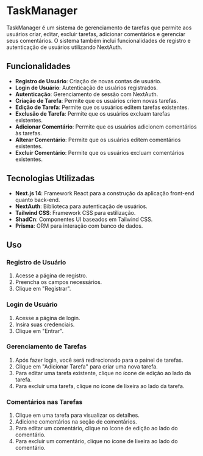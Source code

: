 # TaskManager

TaskManager é um sistema de gerenciamento de tarefas que permite aos usuários criar, editar, excluir tarefas, adicionar comentários e gerenciar seus comentários. O sistema também inclui funcionalidades de registro e autenticação de usuários utilizando NextAuth.

## Funcionalidades

- **Registro de Usuário**: Criação de novas contas de usuário.
- **Login de Usuário**: Autenticação de usuários registrados.
- **Autenticação**: Gerenciamento de sessão com NextAuth.
- **Criação de Tarefa**: Permite que os usuários criem novas tarefas.
- **Edição de Tarefa**: Permite que os usuários editem tarefas existentes.
- **Exclusão de Tarefa**: Permite que os usuários excluam tarefas existentes.
- **Adicionar Comentário**: Permite que os usuários adicionem comentários às tarefas.
- **Alterar Comentário**: Permite que os usuários editem comentários existentes.
- **Excluir Comentário**: Permite que os usuários excluam comentários existentes.

## Tecnologias Utilizadas

- **Next.js 14**: Framework React para a construção da aplicação front-end quanto back-end.
- **NextAuth**: Biblioteca para autenticação de usuários.
- **Tailwind CSS**: Framework CSS para estilização.
- **ShadCn**: Componentes UI baseados em Tailwind CSS.
- **Prisma**: ORM para interação com banco de dados.
  
## Uso

### Registro de Usuário

1. Acesse a página de registro.
2. Preencha os campos necessários.
3. Clique em "Registrar".

### Login de Usuário

1. Acesse a página de login.
2. Insira suas credenciais.
3. Clique em "Entrar".

### Gerenciamento de Tarefas

1. Após fazer login, você será redirecionado para o painel de tarefas.
2. Clique em "Adicionar Tarefa" para criar uma nova tarefa.
3. Para editar uma tarefa existente, clique no ícone de edição ao lado da tarefa.
4. Para excluir uma tarefa, clique no ícone de lixeira ao lado da tarefa.

### Comentários nas Tarefas

1. Clique em uma tarefa para visualizar os detalhes.
2. Adicione comentários na seção de comentários.
3. Para editar um comentário, clique no ícone de edição ao lado do comentário.
4. Para excluir um comentário, clique no ícone de lixeira ao lado do comentário.

